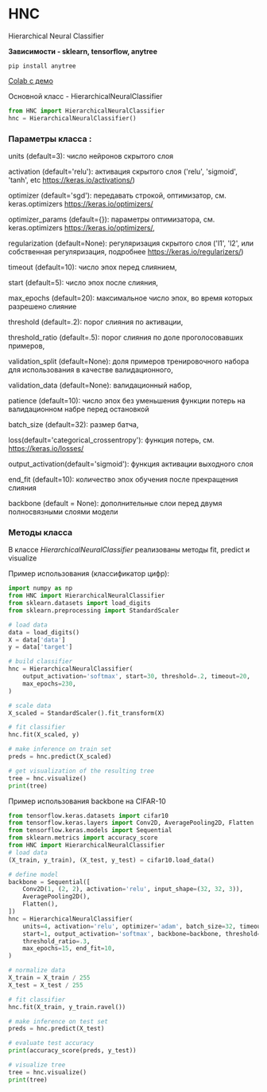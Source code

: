 # HNC
Hierarchical Neural Classifier

**Зависимости - sklearn, tensorflow, anytree**

`pip install anytree`

[Colab с демо](https://colab.research.google.com/drive/1AiPsOnF8BasPUC_aHAmyQMY3-7UfPmAU?usp=sharing)

Основной класс - HierarchicalNeuralClassifier

```python
from HNC import HierarchicalNeuralClassifier
hnc = HierarchicalNeuralClassifier()
```

### Параметры класса :

units (default=3): число нейронов скрытого слоя

activation (default='relu'): активация скрытого слоя ('relu', 'sigmoid', 'tanh', etc https://keras.io/activations/)

optimizer (default='sgd'): передавать строкой, оптимизатор, см. keras.optimizers https://keras.io/optimizers/

optimizer_params (default={}): параметры оптимизатора, см. keras.optimizers https://keras.io/optimizers/,

regularization (default=None): регуляризация скрытого слоя ('l1', 'l2', или собственная регуляризация, подробнее https://keras.io/regularizers/)

timeout (default=10): число эпох перед слиянием, 

start (default=5): число эпох после слияния,

max_epochs (default=20): максимальное число эпох, во время которых разрешено слияние

threshold (default=.2): порог слияния по активации, 

threshold_ratio (default=.5): порог слияния по доле проголосовавших примеров,

validation_split (default=None): доля примеров тренировочного набора для использования в качестве валидационного, 

validation_data (default=None): валидационный набор,

patience (default=10): число эпох без уменьшения функции потерь на валидационном набре перед остановкой

batch_size (default=32): размер батча,

loss(default='categorical_crossentropy'): функция потерь, см. https://keras.io/losses/

output_activation(default='sigmoid'): функция активации выходного слоя

end_fit (default=10): количество эпох обучения после прекращения слияния

backbone (default = None): дополнительные слои перед двумя полносвязными слоями модели

### Методы класса

В классе *HierarchicalNeuralClassifier* реализованы методы fit, predict и visualize

Пример использования (классификатор цифр):

```python
import numpy as np
from HNC import HierarchicalNeuralClassifier
from sklearn.datasets import load_digits
from sklearn.preprocessing import StandardScaler

# load data
data = load_digits()
X = data['data']
y = data['target']

# build classifier
hnc = HierarchicalNeuralClassifier(
    output_activation='softmax', start=30, threshold=.2, timeout=20,
    max_epochs=230,
)

# scale data
X_scaled = StandardScaler().fit_transform(X)

# fit classifier
hnc.fit(X_scaled, y)

# make inference on train set
preds = hnc.predict(X_scaled)

# get visualization of the resulting tree
tree = hnc.visualize()
print(tree)
```

Пример использования backbone на CIFAR-10

```python
from tensorflow.keras.datasets import cifar10
from tensorflow.keras.layers import Conv2D, AveragePooling2D, Flatten
from tensorflow.keras.models import Sequential
from sklearn.metrics import accuracy_score
from HNC import HierarchicalNeuralClassifier
# load data
(X_train, y_train), (X_test, y_test) = cifar10.load_data()

# define model
backbone = Sequential([
    Conv2D(1, (2, 2), activation='relu', input_shape=(32, 32, 3)),
    AveragePooling2D(),
    Flatten(),
])
hnc = HierarchicalNeuralClassifier(
    units=4, activation='relu', optimizer='adam', batch_size=32, timeout=1,
    start=1, output_activation='softmax', backbone=backbone, threshold=.05, verbose=2,
    threshold_ratio=.3,
    max_epochs=15, end_fit=10,
)

# normalize data
X_train = X_train / 255
X_test = X_test / 255

# fit classifier
hnc.fit(X_train, y_train.ravel())

# make inference on test set
preds = hnc.predict(X_test)

# evaluate test accuracy
print(accuracy_score(preds, y_test))    

# visualize tree
tree = hnc.visualize()
print(tree)
```
